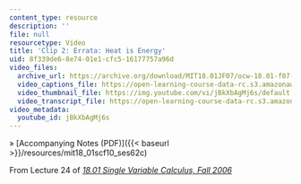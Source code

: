 ```yaml
---
content_type: resource
description: ''
file: null
resourcetype: Video
title: 'Clip 2: Errata: Heat is Energy'
uid: 8f339de6-8e74-01e1-cfc5-16177757a96d
video_files:
  archive_url: https://archive.org/download/MIT18.01JF07/ocw-18.01-f07-lec24_300k.mp4
  video_captions_file: https://open-learning-course-data-rc.s3.amazonaws.com/18-01sc-single-variable-calculus-fall-2010/444ae77388df5cef90f60f25c12cf896_jBkXbAgMj6s.vtt
  video_thumbnail_file: https://img.youtube.com/vi/jBkXbAgMj6s/default.jpg
  video_transcript_file: https://open-learning-course-data-rc.s3.amazonaws.com/18-01sc-single-variable-calculus-fall-2010/88daa6f6c267376b2c57ddf18a1396e8_jBkXbAgMj6s.pdf
video_metadata:
  youtube_id: jBkXbAgMj6s
---
```


» [Accompanying Notes (PDF)]({{< baseurl >}}/resources/mit18_01scf10_ses62c)

From Lecture 24 of [_18.01 Single Variable Calculus, Fall 2006_](/courses/18-01-single-variable-calculus-fall-2006/pages/video-lectures)